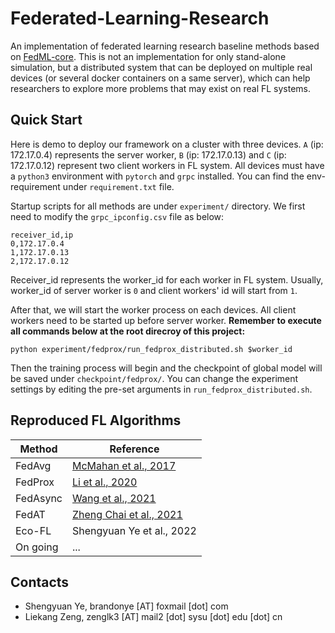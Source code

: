 # Federated-Learning-Research
An implementation of federated learning research baseline methods based on [FedML-core](https://github.com/FedML-AI/FedML). This is not an implementation for only stand-alone simulation, but a distributed system that can be deployed on multiple real devices (or several docker containers on a same server), which can help researchers to explore more problems that may exist on real FL systems.

## Quick Start
Here is demo to deploy our framework on a cluster with three devices. `A` (ip: 172.17.0.4) represents the server worker, `B` (ip: 172.17.0.13) and `C` (ip: 172.17.0.12) represent two client workers in FL system. All devices must have a `python3` environment with `pytorch` and `grpc` installed. You can find the env-requirement under `requirement.txt` file.

Startup scripts for all methods are under `experiment/` directory. We first need to modify the `grpc_ipconfig.csv` file as below:
```csv
receiver_id,ip
0,172.17.0.4
1,172.17.0.13
2,172.17.0.12
```
Receiver_id represents the worker_id for each worker in FL system. Usually, worker_id of server worker is `0` and client workers' id will start from `1`.

After that, we will start the worker process on each devices. All client workers need to be started up before server worker. **Remember to execute all commands below at the root direcroy of this project:**
```
python experiment/fedprox/run_fedprox_distributed.sh $worker_id
```

Then the training process will begin and the checkpoint of global model will be saved under `checkpoint/fedprox/`. You can change the experiment settings by editing the pre-set arguments in `run_fedprox_distributed.sh`.

## Reproduced FL Algorithms
|Method|Reference|
|---|---|
|FedAvg|[McMahan et al., 2017](https://arxiv.org/abs/1602.05629)|
|FedProx|[Li et al., 2020](https://arxiv.org/abs/1812.06127)|
|FedAsync|[Wang et al., 2021](https://arxiv.org/pdf/1903.03934.pdf?ref=https://githubhelp.com)|
|FedAT|[Zheng Chai et al., 2021](https://dl.acm.org/doi/10.1145/3458817.3476211)|
|Eco-FL|Shengyuan Ye et al., 2022|
| On going         |...|

## Contacts
- Shengyuan Ye, brandonye [AT] foxmail [dot] com
- Liekang Zeng, zenglk3 [AT] mail2 [dot] sysu [dot] edu [dot] cn


